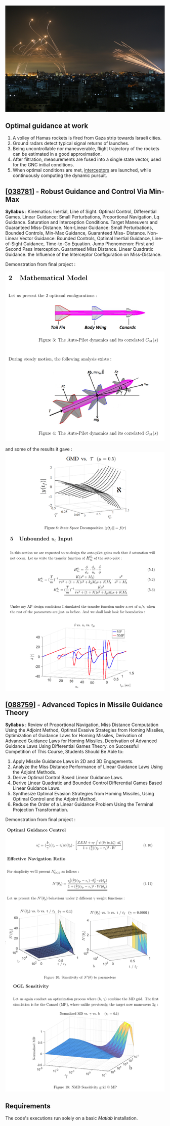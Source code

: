 ![alt text](https://github.com/Daniboy370/Missile-Guidance/blob/master/Project_3/Iron-Dome.jpg)

## Optimal guidance at work


1. A volley of Hamas rockets is fired from Gaza strip towards Israeli cities.
2. Ground radars detect typical signal returns of launches.
3. Being uncontrollable nor maneuverable, flight trajectory of the rockets can be estimated in a good approximation.
4. After filtration, measurements are fused into a single state vector, used for the GNC initial conditions.
5. When optimal conditions are met, [interceptors](https://en.wikipedia.org/wiki/Iron_Dome) are launched, while continuously computing the dynamic pursuit. 


## [[038781](https://www.graduate.technion.ac.il/Subjects.Eng/?SUB=038781&SEM=201702)] - Robust Guidance and Control Via Min-Max

**Syllabus** :
Kinematics: Inertial, Line of Sight. Optimal Control, Differential Games. 
Linear Guidance: Small Perturbations, Proportional Navigation, Lq Guidance. 
Saturation and Interception Conditions. Target Maneuvers and Guaranteed Miss-Distance. 
Non-Linear Guidance: Small Perturbations, Bounded Controls, Min-Max Guidance, 
Guaranteed Miss- Distance. Non-Linear Vector Guidance: Bounded Controls, 
Optimal Inertial Guidance, Line-of-Sight Guidance, Time-to-Go Equation. Jump Phenomenon: 
First and Second Pass Interception. Guaranteed Miss Distance. Linear Quadratic Guidance. 
the Influence of the Interceptor Configuration on Miss-Distance.

Demonstration from final project :

![alt text](https://github.com/Daniboy370/Missile-Guidance/blob/master/Project_3/missile.png)

and some of the results it gave :
![alt text](https://github.com/Daniboy370/Missile-Guidance/blob/master/Project_3/robust.png)

## [[088759](https://www.graduate.technion.ac.il/Subjects.Eng/?Sub=88759)] - Advanced Topics in Missile Guidance Theory 

**Syllabus** :
Review of Proportional Navigation, Miss Distance Computation Using the Adjoint Method, Optimal Evasive Strategies from Homing Missiles, Optimization of Guidance Laws for Homing Missiles, Derivation of Advanced Guidance Laws for Homing Missiles, Deerivation of Advanced Guidance Laws Using Differential Games Theory. on Successful Competition of This Course, Students Should Be Able to: 
1. Apply Missile Guidance Laws in 2D and 3D Engagements. 
2. Analyze the Miss Distance Performance of Linear Guidance Laws Using the Adjoint Methods. 
3. Derive Optimal Control Based Linear Guidance Laws. 
4. Derive Linear Quadratic and Bounded Control Differential Games Based Linear Guidance Laws. 
5. Synthesize Optimal Evasion Strategies from Homing Missiles, Using Optimal Control and the Adjoint Method. 
6. Reduce the Order of a Linear Guidance Problem Using the Terminal Projection Transformation. 

Demonstration from final project :


![alt text](https://github.com/Daniboy370/Missile-Guidance/blob/master/Project_3/ATMG.png)

## Requirements
The code's executions run solely on a basic *Matlab* installation.
